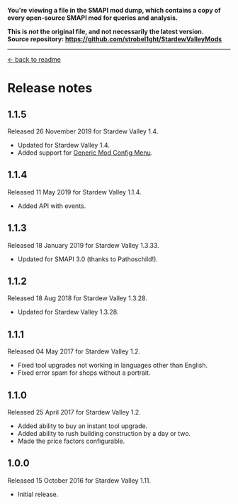**You're viewing a file in the SMAPI mod dump, which contains a copy of every open-source SMAPI mod
for queries and analysis.**

**This is _not_ the original file, and not necessarily the latest version.**  
**Source repository: https://github.com/strobel1ght/StardewValleyMods**

----

﻿[← back to readme](README.md)

# Release notes
## 1.1.5
Released 26 November 2019 for Stardew Valley 1.4.

* Updated for Stardew Valley 1.4.
* Added support for [Generic Mod Config Menu](https://www.nexusmods.com/stardewvalley/mods/5098).

## 1.1.4
Released 11 May 2019 for Stardew Valley 1.1.4.

* Added API with events.

## 1.1.3
Released 18 January 2019 for Stardew Valley 1.3.33.

* Updated for SMAPI 3.0 (thanks to Pathoschild!).

## 1.1.2
Released 18 Aug 2018 for Stardew Valley 1.3.28.

* Updated for Stardew Valley 1.3.28.

## 1.1.1
Released 04 May 2017 for Stardew Valley 1.2.

* Fixed tool upgrades not working in languages other than English.
* Fixed error spam for shops without a portrait.

## 1.1.0
Released 25 April 2017 for Stardew Valley 1.2.

* Added ability to buy an instant tool upgrade.
* Added ability to rush building construction by a day or two.
* Made the price factors configurable.

## 1.0.0
Released 15 October 2016 for Stardew Valley 1.11.

* Initial release.
